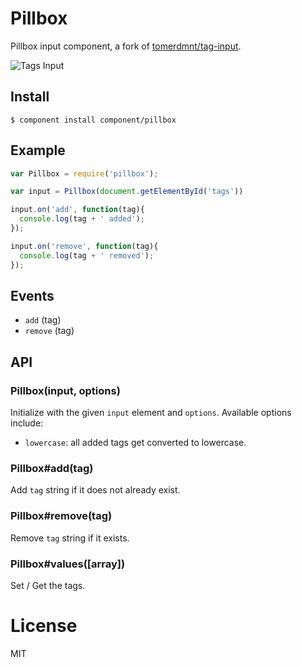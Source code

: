 
# Pillbox

  Pillbox input component, a fork of [tomerdmnt/tag-input](https://github.com/tomerdmnt/tag-input).

  ![Tags Input](http://f.cl.ly/items/0S262y000s1y441m0Z1l/Screen%20Shot%202012-10-12%20at%205.25.16%20PM.png)

## Install

```
$ component install component/pillbox
```

## Example

``` javascript
var Pillbox = require('pillbox');

var input = Pillbox(document.getElementById('tags'))

input.on('add', function(tag){
  console.log(tag + ' added');
});

input.on('remove', function(tag){
  console.log(tag + ' removed');
});
```

## Events

 - `add` (tag)
 - `remove` (tag)

## API

### Pillbox(input, options)

  Initialize with the given `input` element and `options`. Available options include:

  * `lowercase`: all added tags get converted to lowercase.

### Pillbox#add(tag)

  Add `tag` string if it does not already exist.

### Pillbox#remove(tag)

  Remove `tag` string if it exists.

### Pillbox#values([array])

  Set / Get the tags.

# License

  MIT
